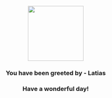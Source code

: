 <p align="center">
    <img src="https://raw.githubusercontent.com/PokeAPI/sprites/master/sprites/pokemon/380.png" width="150" height="150">
</p>
<h3 align="center">You have been greeted by - <b>Latias</b></h3>
<h3 align="center">Have a wonderful day!</h3>
